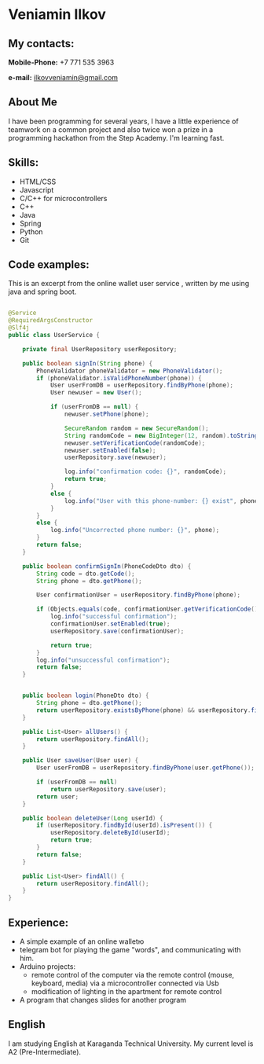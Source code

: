 # Veniamin Ilkov
## My contacts:

__Mobile-Phone:__ +7 771 535 3963

__e-mail:__ [ilkovveniamin@gmail.com](mailto:ilkovveniamin@gmail.com)

## About Me
I have been programming for several years, I have a little experience of teamwork on a common project and also twice won a prize in a programming hackathon from the Step Academy.
I'm learning fast.

## Skills:
* HTML/CSS
* Javascript
* C/C++ for microcontrollers
* C++
* Java
* Spring
* Python
* Git

## Code examples:
This is an excerpt from the online wallet user service , written by me using java and spring boot.
```java

@Service
@RequiredArgsConstructor
@Slf4j
public class UserService {

    private final UserRepository userRepository;

    public boolean signIn(String phone) {
        PhoneValidator phoneValidator = new PhoneValidator();
        if (phoneValidator.isValidPhoneNumber(phone)) {
            User userFromDB = userRepository.findByPhone(phone);
            User newuser = new User();

            if (userFromDB == null) {
                newuser.setPhone(phone);

                SecureRandom random = new SecureRandom();
                String randomCode = new BigInteger(12, random).toString(64);
                newuser.setVerificationCode(randomCode);
                newuser.setEnabled(false);
                userRepository.save(newuser);

                log.info("confirmation code: {}", randomCode);
                return true;
            }
            else {
                log.info("User with this phone-number: {} exist", phone);
            }
        }
        else {
            log.info("Uncorrected phone number: {}", phone);
        }
        return false;
    }

    public boolean confirmSignIn(PhoneCodeDto dto) {
        String code = dto.getCode();
        String phone = dto.getPhone();

        User confirmationUser = userRepository.findByPhone(phone);

        if (Objects.equals(code, confirmationUser.getVerificationCode()) && Objects.equals(phone, confirmationUser.getPhone())) {
            log.info("successful confirmation");
            confirmationUser.setEnabled(true);
            userRepository.save(confirmationUser);

            return true;
        }
        log.info("unsuccessful confirmation");
        return false;
    }


    public boolean login(PhoneDto dto) {
        String phone = dto.getPhone();
        return userRepository.existsByPhone(phone) && userRepository.findByPhone(phone).isEnabled();
    }

    public List<User> allUsers() {
        return userRepository.findAll();
    }

    public User saveUser(User user) {
        User userFromDB = userRepository.findByPhone(user.getPhone());

        if (userFromDB == null)
            return userRepository.save(user);
        return user;
    }

    public boolean deleteUser(Long userId) {
        if (userRepository.findById(userId).isPresent()) {
            userRepository.deleteById(userId);
            return true;
        }
        return false;
    }

    public List<User> findAll() {
        return userRepository.findAll();
    }
}
```

## Experience:
* A simple example of an online walletю
* telegram bot for playing the game "words", and communicating with him.
* Arduino projects:
  * remote control of the computer via the remote control (mouse, keyboard, media) via a microcontroller connected via Usb
  * modification of lighting in the apartment for remote control
* A program that changes slides for another program

## English
I am studying English at Karaganda Technical University. My current level is A2 (Pre-Intermediate).
